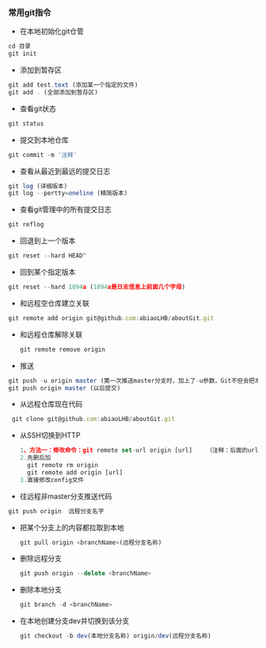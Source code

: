 ### 常用git指令
- 在本地初始化git仓管
```js
cd 目录
git init
```
- 添加到暂存区     
```js 
git add test.text (添加某一个指定的文件)
git add . (全部添加到暂存区)
```

- 查看git状态
```js    
git status  
```

- 提交到本地仓库
```js
git commit -m '注释' 
```


- 查看从最近到最远的提交日志
```js
git log (详细版本)
git log --pertty=oneline (精简版本)
```

- 查看git管理中的所有提交日志
```js
git reflog
```

- 回退到上一个版本
```js
git reset --hard HEAD^
```
- 回到某个指定版本
```js
git reset --hard 1094a (1094a是日志信息上前面几个字母)
```

- 和远程空仓库建立关联
```js
git remote add origin git@github.com:abiaoLHB/aboutGit.git
```

- 和远程仓库解除关联

  ```js
  git remote remove origin
  ```

- 推送
```js
git push -u origin master (第一次推送master分支时，加上了-u参数，Git不但会把本地的master分支内容推送的远程新的master分支，还会把本地的master分支和远程的master分支关联起来，在以后的推送或者拉取时就可以简化命令)
git push origin master (以后提交)
```


- 从远程仓库现在代码   
```js
 git clone git@github.com:abiaoLHB/aboutGit.git
```

- 从SSH切换到HTTP  

  ```js
  1、方法一：修改命令：git remote set-url origin [url]    （注释：后面的url不要带[]）
  2.先删后加
  	git remote rm origin
  	git remote add origin [url]
  3.直接修改config文件
  ```


- 往远程非master分支推送代码

```js
git push origin  远程分支名字
```

- 把某个分支上的内容都拉取到本地 

  ```js
  git pull origin <branchName>(远程分支名称)
  ```

- 删除远程分支

  ```js
  git push origin --delete <branchName>
  ```

- 删除本地分支

  ```js
  git branch -d <branchName>
  ```

- 在本地创建分支dev并切换到该分支 

  ```js
  git checkout -b dev(本地分支名称) origin/dev(远程分支名称)
  ```

  